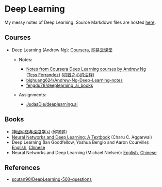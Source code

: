 # Deep Learning

My messy notes of Deep Learning. Source Markdown files are hosted [here](https://github.com/Renovamen/what-if/tree/master/ai/dl).

## Courses

- Deep Learning (Andrew Ng): [Coursera](https://www.coursera.org/specializations/deep-learning), [网易云课堂](https://study.163.com/provider/2001053000/index.htm)
    
  - Notes:

    - [Notes from Coursera Deep Learning courses by Andrew Ng](https://www.slideshare.net/TessFerrandez/notes-from-coursera-deep-learning-courses-by-andrew-ng) ([Tess Ferrandez](https://twitter.com/tessferrandez)) ([机器之心的注释](https://zhuanlan.zhihu.com/p/34346816))
    - [bighuang624/Andrew-Ng-Deep-Learning-notes](https://github.com/bighuang624/Andrew-Ng-Deep-Learning-notes)
    - [fengdu78/deeplearning_ai_books](https://github.com/fengdu78/deeplearning_ai_books)

  - Assignments:

    - [JudasDie/deeplearning.ai](https://github.com/JudasDie/deeplearning.ai)

## Books

- [神经网络与深度学习](https://github.com/nndl/nndl.github.io) (邱锡鹏)
- [Neural Networks and Deep Learning: A Textbook](http://www.charuaggarwal.net/neural.htm) (Charu C. Aggarwal)
- Deep Learning (Ian Goodfellow, Yoshua Bengio and Aaron Courville): [English](http://www.deeplearningbook.org/), [Chinese](https://github.com/exacity/deeplearningbook-chinese)
- Neural Networks and Deep Learning (Michael Nielsen): [English](http://neuralnetworksanddeeplearning.com/), [Chinese](https://github.com/zhanggyb/nndl)


## References

- [scutan90/DeepLearning-500-questions](https://github.com/scutan90/DeepLearning-500-questions)
